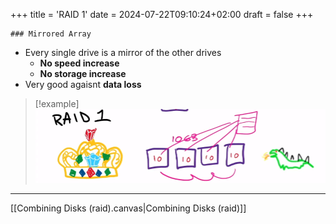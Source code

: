 +++
title = 'RAID 1'
date = 2024-07-22T09:10:24+02:00
draft = false
+++

    ### Mirrored Array 

- Every single drive is a mirror of the other drives
	- **No speed increase**
	- **No storage increase** 
- Very good agaisnt **data loss**
>[!example]
![Pasted_image_20240425181811.png](/static/Pasted_image_20240425181811.png)


---
[[Combining Disks (raid).canvas|Combining Disks (raid)]]